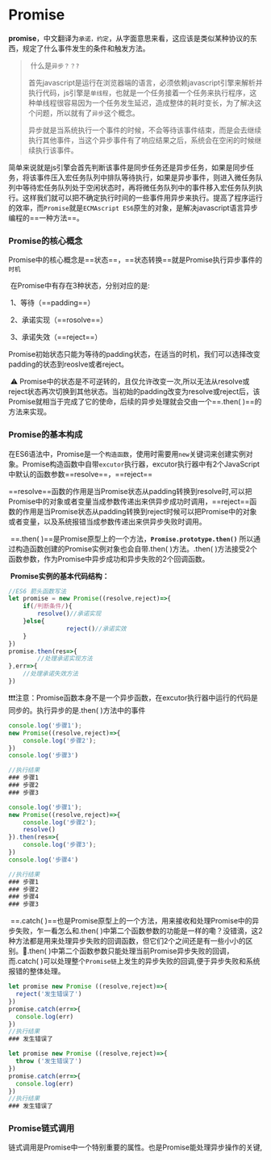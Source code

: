 # Promise

​		**promise**，中文翻译为`承诺，约定`，从字面意思来看，这应该是类似某种协议的东西，规定了什么事件发生的条件和触发方法。

> ​	什么是`异步？？?`
>
> ​	首先javascript是运行在浏览器端的语言，必须依赖javascript引擎来解析并执行代码，js引擎是`单线程`，也就是一个任务接着一个任务来执行程序，这种单线程很容易因为一个任务发生延迟，造成整体的耗时变长，为了解决这个问题，所以就有了`异步`这个概念。
>
> ​	异步就是当系统执行一个事件的时候，不会等待该事件结束，而是会去继续执行其他事件，当这个异步事件有了响应结果之后，系统会在空闲的时候继续执行该事件。

​	简单来说就是js引擎会首先判断该事件是同步任务还是异步任务，如果是同步任务，将该事件压入宏任务队列中排队等待执行，如果是异步事件，则进入微任务队列中等待宏任务队列处于空闲状态时，再将微任务队列中的事件移入宏任务队列执行。这样我们就可以把不确定执行时间的一些事件用异步来执行。提高了程序运行的效率，而`Promise`就是`ECMAscript ES6`原生的对象，是解决javascript语言异步编程的==一种方法==。



### **Promise的核心概念**

​	Promise中的核心概念是==状态==，==状态转换==就是Promise执行异步事件的`时机`

​	在Promise中有存在3种状态，分别对应的是:

​	1、等待（==padding==）

​	2、承诺实现（==rosolve==）

​	3、承诺失效（==reject==）

​	Promise初始状态只能为等待的padding状态，在适当的时机，我们可以选择改变padding的状态到reoslve或者reject。

​	⚠️ Promise中的状态是不可逆转的，且仅允许改变一次,所以无法从resolve或reject状态再次切换到其他状态。当初始的padding改变为resolve或reject后，该Promise就相当于完成了它的使命，后续的异步处理就会交由一个==.then( )==的方法来实现。



### **Promise的基本构成**

​	在ES6语法中，Promise是一个`构造函数`，使用时需要用`new`关键词来创建实例对象。Promise构造函数中自带`excutor`执行器，excutor执行器中有2个JavaScript中默认的函数参数==resolve==，==reject==

​	==resolve==函数的作用是当Promise状态从padding转换到resolve时,可以把Promise中的对象或者变量当成参数传递出来供异步成功时调用，==reject==函数的作用是当Promise状态从padding转换到reject时候可以把Promise中的对象或者变量，以及系统报错当成参数传递出来供异步失败时调用。

​	==.then( )==是Promise原型上的一个方法，**`Promise.prototype.then()`** 所以通过构造函数创建的Promise实例对象也会自带.then( )方法。.then( )方法接受2个函数参数，作为Promise中异步成功和异步失败的2个回调函数。



​	**Promise实例的基本代码结构：**

```javascript
//ES6 箭头函数写法
let promise = new Promise((resolve,reject)=>{
    if(/判断条件/){
        resolve()//承诺实现
    }else{
				reject()//承诺实效
    }
})
promise.then(res=>{
		//处理承诺实现方法
},err=>{
    //处理承诺失效方法     
})
```



❗️❗️❗️注意：Promise函数本身不是一个异步函数，在excutor执行器中运行的代码是同步的。执行异步的是.then( )方法中的事件

```javascript
console.log('步骤1');
new Promise((resolve,reject)=>{
    console.log('步骤2');
})
console.log('步骤3')

//执行结果
### 步骤1
### 步骤2
### 步骤3

console.log('步骤1');
new Promise((resolve,reject)=>{
    console.log('步骤2');
    resolve()
}).then(res=>{
    console.log('步骤3');
})
console.log('步骤4')

//执行结果
### 步骤1
### 步骤2
### 步骤4
### 步骤3
```



​	==.catch( )==也是Promise原型上的一个方法，用来接收和处理Promise中的异步失败，乍一看怎么和.then( )中第二个函数参数的功能是一样的嘞？没错滴，这2种方法都是用来处理异步失败的回调函数，但它们2个之间还是有一些小小的区别。🌟.then( )中第二个函数参数只能处理当前Promise异步失败的回调，而.catch( )可以处理整个`Promise链`上发生的异步失败的回调,便于异步失败和系统报错的整体处理。

```javascript
let promise new Promise ((resolve,reject)=>{
  reject('发生错误了')
})
promise.catch(err=>{
  console.log(err)
})
//执行结果
### 发生错误了

let promise new Promise ((resolve,reject)=>{
  throw ('发生错误了')
})
promise.catch(err=>{
  console.log(err)
})
//执行结果
### 发生错误了
```



### Promise链式调用

​	链式调用是Promise中一个特别重要的属性。也是Promise能处理异步操作的关键,





